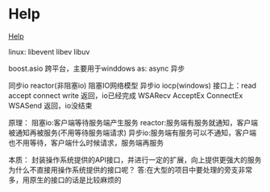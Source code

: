 # Help
[Help](https://www.boost.org/doc/libs/1_83_0/doc/html/boost_asio.html)

linux: libevent libev libuv

boost.asio 跨平台，主要用于winddows
as: async 异步

同步io reactor(非阻塞io) 阻塞IO网络模型
异步io iocp(windows)
接口上：read accept connect write 返回，io已经完成
       WSARecv AcceptEx ConnectEx WSASend 返回，io没结束

原理：
阻塞io:客户端等待服务端产生服务
reactor:服务端有服务就通知，客户端被通知再被服务(不用等待服务端请求)
异步io:服务端有服务可以不通知，客户端也不用等待，客户端什么时候请求，服务端再服务

本质：
封装操作系统提供的API接口，并进行一定的扩展，向上提供更强大的服务
为什么不直接用操作系统提供的接口呢？
答:在大型的项目中要处理的旁支非常多，用原生的接口的话是比较麻烦的
